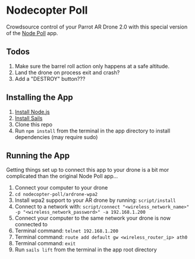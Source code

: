 # Nodecopter Poll

Crowdsource control of your Parrot AR Drone 2.0 with this special version of the [Node Poll](https://github.com/sdunham/node-poll) app.

## Todos

1. Make sure the barrel roll action only happens at a safe altitude.
2. Land the drone on process exit and crash?
3. Add a "DESTROY" button???

## Installing the App

1. [Install Node.js](http://sailsjs.org/#/getStarted)
2. [Install Sails](https://github.com/balderdashy/sails-docs/blob/master/getting-started/getting-started.md)
3. Clone this repo
4. Run `npm install` from the terminal in the app directory to install dependencies (may require sudo)

## Running the App

Getting things set up to connect this app to your drone is a bit mor complicated than the original Node Poll app...

1. Connect your computer to your drone
2. `cd nodecopter-poll/ardrone-wpa2`
3. Install wpa2 support to your AR drone by running: `script/install`
4. Connect to a network with: `script/connect "<wireless_network_name>" -p "<wireless_network_password>" -a 192.168.1.200`
5. Connect your computer to the same network your drone is now connected to
6. Terminal command: `telnet 192.168.1.200`
7. Terminal command: `route add default gw <wireless_router_ip> ath0`
8. Terminal command: `exit`
9. Run `sails lift` from the terminal in the app root directory
